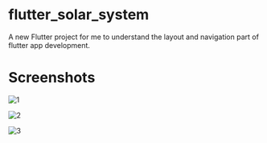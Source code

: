 # flutter_solar_system

A new Flutter project for me to understand the layout and navigation part of flutter app development.


# Screenshots
![1](https://user-images.githubusercontent.com/68677462/115216942-9c68b580-a122-11eb-8ab1-00fb76746e0c.png)

![2](https://user-images.githubusercontent.com/68677462/115216951-9f63a600-a122-11eb-91e7-34f4304b2134.png)

![3](https://user-images.githubusercontent.com/68677462/115216959-a12d6980-a122-11eb-91a4-8640cb03f7ef.png)
